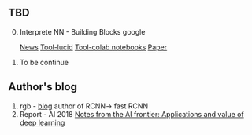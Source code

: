 ## TBD

0. Interprete NN - Building Blocks google


   [News](https://view.inews.qq.com/a/20180307A0NC0X00)
   [Tool-lucid](https://github.com/tensorflow/lucid) 
   [Tool-colab notebooks](https://github.com/tensorflow/lucid#notebooks)
   [Paper](https://distill.pub/2018/building-blocks/)

0. To be continue   


## Author's blog
1. rgb - [blog](http://www.rossgirshick.info/)  author of RCNN-> fast RCNN
2. Report - AI 2018 [Notes from the AI frontier: Applications and value of deep learning](http://www.useit.com.cn/thread-18776-1-1.html)
